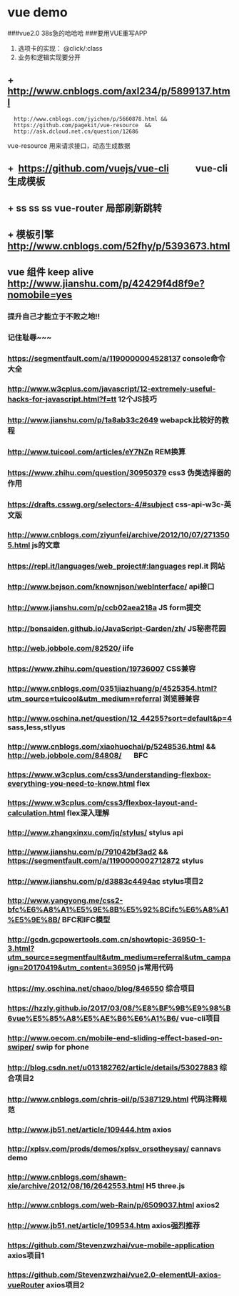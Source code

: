 # vue demo
###vue2.0
38s急的哈哈哈
###要用VUE重写APP

1. 选项卡的实现： @click/:class
2. 业务和逻辑实现要分开
## +  http://www.cnblogs.com/axl234/p/5899137.html 
      http://www.cnblogs.com/jyichen/p/5660878.html &&
      https://github.com/pagekit/vue-resource  &&
      http://ask.dcloud.net.cn/question/12686
  vue-resource 用来请求接口，动态生成数据
## +  https://github.com/vuejs/vue-cli            vue-cli 生成模板
## +    ss ss ss vue-router 局部刷新跳转
## + 模板引擎 http://www.cnblogs.com/52fhy/p/5393673.html
## vue 组件 keep alive http://www.jianshu.com/p/42429f4d8f9e?nomobile=yes
### 提升自己才能立于不败之地!!
### 记住耻辱~~~
### https://segmentfault.com/a/1190000004528137 console命令大全
### http://www.w3cplus.com/javascript/12-extremely-useful-hacks-for-javascript.html?f=tt 12个JS技巧
### http://www.jianshu.com/p/1a8ab33c2649 webapck比较好的教程
### http://www.tuicool.com/articles/eY7NZn REM换算
### https://www.zhihu.com/question/30950379 css3 伪类选择器的作用
### https://drafts.csswg.org/selectors-4/#subject css-api-w3c-英文版
### http://www.cnblogs.com/ziyunfei/archive/2012/10/07/2713505.html js的文章
### https://repl.it/languages/web_project#:languages repl.it 网站
### http://www.bejson.com/knownjson/webInterface/ api接口
### http://www.jianshu.com/p/ccb02aea218a JS form提交
### http://bonsaiden.github.io/JavaScript-Garden/zh/ JS秘密花园
### http://web.jobbole.com/82520/ iife
### https://www.zhihu.com/question/19736007 CSS兼容
### http://www.cnblogs.com/0351jiazhuang/p/4525354.html?utm_source=tuicool&utm_medium=referral 浏览器兼容
### http://www.oschina.net/question/12_44255?sort=default&p=4 sass,less,stlyus
### http://www.cnblogs.com/xiaohuochai/p/5248536.html  && http://web.jobbole.com/84808/        BFC
### https://www.w3cplus.com/css3/understanding-flexbox-everything-you-need-to-know.html flex
### https://www.w3cplus.com/css3/flexbox-layout-and-calculation.html flex深入理解
### http://www.zhangxinxu.com/jq/stylus/ stylus api
### http://www.jianshu.com/p/791042bf3ad2 && https://segmentfault.com/a/1190000002712872 stylus
### http://www.jianshu.com/p/d3883c4494ac stylus项目2
### http://www.yangyong.me/css2-bfc%E6%A8%A1%E5%9E%8B%E5%92%8Cifc%E6%A8%A1%E5%9E%8B/ BFC和IFC模型
### http://gcdn.gcpowertools.com.cn/showtopic-36950-1-3.html?utm_source=segmentfault&utm_medium=referral&utm_campaign=20170419&utm_content=36950 js常用代码
### https://my.oschina.net/chaoo/blog/846550 综合项目
### https://hzzly.github.io/2017/03/08/%E8%BF%9B%E9%98%B6vue%E5%85%A8%E5%AE%B6%E6%A1%B6/ vue-cli项目
### http://www.oecom.cn/mobile-end-sliding-effect-based-on-swiper/ swip for phone
### http://blog.csdn.net/u013182762/article/details/53027883 综合项目2
### http://www.cnblogs.com/chris-oil/p/5387129.html 代码注释规范
### http://www.jb51.net/article/109444.htm axios
### http://xplsv.com/prods/demos/xplsv_orsotheysay/ cannavs demo
### http://www.cnblogs.com/shawn-xie/archive/2012/08/16/2642553.html H5 three.js
### http://www.cnblogs.com/web-Rain/p/6509037.html axios2
### http://www.jb51.net/article/109534.htm axios强烈推荐
### https://github.com/Stevenzwzhai/vue-mobile-application axios项目1
### https://github.com/Stevenzwzhai/vue2.0-elementUI-axios-vueRouter axios项目2
